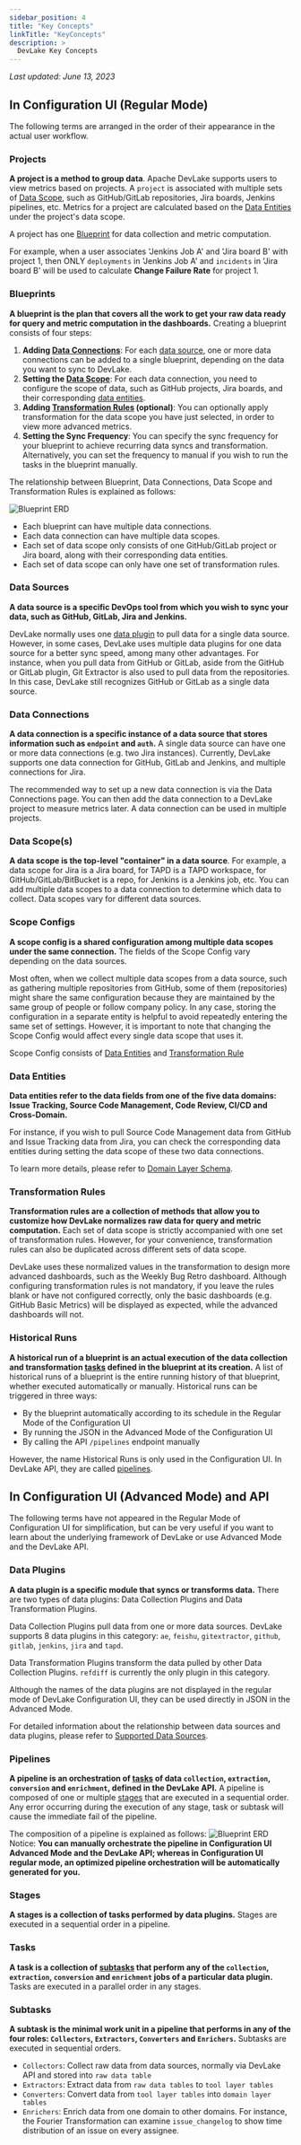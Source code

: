 ```yaml
---
sidebar_position: 4
title: "Key Concepts"
linkTitle: "KeyConcepts"
description: >
  DevLake Key Concepts
---
```


*Last updated: June 13, 2023*


## In Configuration UI (Regular Mode)

The following terms are arranged in the order of their appearance in the actual user workflow.

### Projects
**A project is a method to group data**. Apache DevLake supports users to view metrics based on projects. A `project` is associated with multiple sets of [Data Scope](#data-scope), such as GitHub/GitLab repositories, Jira boards, Jenkins pipelines, etc. Metrics for a project are calculated based on the [Data Entities](#data-entities) under the project's data scope. 

A project has one [Blueprint](#Bluepirnts) for data collection and metric computation.

For example, when a user associates 'Jenkins Job A' and  'Jira board B' with project 1, then ONLY `deployments` in 'Jenkins Job A' and `incidents` in 'Jira board B' will be used to calculate **Change Failure Rate** for project 1.

### Blueprints
**A blueprint is the plan that covers all the work to get your raw data ready for query and metric computation in the dashboards.** Creating a blueprint consists of four steps:
1. **Adding [Data Connections](#data-connections)**: For each [data source](#data-sources), one or more data connections can be added to a single blueprint, depending on the data you want to sync to DevLake.
2. **Setting the [Data Scope](#data-scope)**: For each data connection, you need to configure the scope of data, such as GitHub projects, Jira boards, and their corresponding [data entities](#data-entities).
3. **Adding [Transformation Rules](#transformation-rules) (optional)**: You can optionally apply transformation for the data scope you have just selected, in order to view more advanced metrics.
3. **Setting the Sync Frequency**: You can specify the sync frequency for your blueprint to achieve recurring data syncs and transformation. Alternatively, you can set the frequency to manual if you wish to run the tasks in the blueprint manually.

The relationship between Blueprint, Data Connections, Data Scope and Transformation Rules is explained as follows:

![Blueprint ERD](/img/Glossary/blueprint-erd.svg)
- Each blueprint can have multiple data connections.
- Each data connection can have multiple data scopes.
- Each set of data scope only consists of one GitHub/GitLab project or Jira board, along with their corresponding data entities.
- Each set of data scope can only have one set of transformation rules.

### Data Sources
**A data source is a specific DevOps tool from which you wish to sync your data, such as GitHub, GitLab, Jira and Jenkins.**

DevLake normally uses one [data plugin](#data-plugins) to pull data for a single data source. However, in some cases, DevLake uses multiple data plugins for one data source for a better sync speed, among many other advantages. For instance, when you pull data from GitHub or GitLab, aside from the GitHub or GitLab plugin, Git Extractor is also used to pull data from the repositories. In this case, DevLake still recognizes GitHub or GitLab as a single data source.

### Data Connections
**A data connection is a specific instance of a data source that stores information such as `endpoint` and `auth`.** A single data source can have one or more data connections (e.g. two Jira instances). Currently, DevLake supports one data connection for GitHub, GitLab and Jenkins, and multiple connections for Jira.

The recommended way to set up a new data connection is via the Data Connections page. You can then add the data connection to a DevLake project to measure metrics later. A data connection can be used in multiple projects.

### Data Scope(s)
**A data scope is the top-level "container" in a data source**. For example, a data scope for Jira is a Jira board, for TAPD is a TAPD workspace, for GitHub/GitLab/BitBucket is a repo, for Jenkins is a Jenkins job, etc. You can add multiple data scopes to a data connection to determine which data to collect. Data scopes vary for different data sources.


### Scope Configs
**A scope config is a shared configuration among multiple data scopes under the same connection.** The fields of the Scope Config vary depending on the data sources.

Most often, when we collect multiple data scopes from a data source, such as gathering multiple repositories from GitHub, some of them (repositories) might share the same configuration because they are maintained by the same group of people or follow company policy. In any case, storing the configuration in a separate entity is helpful to avoid repeatedly entering the same set of settings. However, it is important to note that changing the Scope Config would affect every single data scope that uses it.

Scope Config consists of [Data Entities](#data-entities) and [Transformation Rule](#transformation-rules)

### Data Entities
**Data entities refer to the data fields from one of the five data domains: Issue Tracking, Source Code Management, Code Review, CI/CD and Cross-Domain.**

For instance, if you wish to pull Source Code Management data from GitHub and Issue Tracking data from Jira, you can check the corresponding data entities during setting the data scope of these two data connections.

To learn more details, please refer to [Domain Layer Schema](/DataModels/DevLakeDomainLayerSchema.md).

### Transformation Rules
**Transformation rules are a collection of methods that allow you to customize how DevLake normalizes raw data for query and metric computation.** Each set of data scope is strictly accompanied with one set of transformation rules. However, for your convenience, transformation rules can also be duplicated across different sets of data scope.

DevLake uses these normalized values in the transformation to design more advanced dashboards, such as the Weekly Bug Retro dashboard. Although configuring transformation rules is not mandatory, if you leave the rules blank or have not configured correctly, only the basic dashboards (e.g. GitHub Basic Metrics) will be displayed as expected, while the advanced dashboards will not.

### Historical Runs
**A historical run of a blueprint is an actual execution of the data collection and transformation [tasks](#tasks) defined in the blueprint at its creation.** A list of historical runs of a blueprint is the entire running history of that blueprint, whether executed automatically or manually. Historical runs can be triggered in three ways:
- By the blueprint automatically according to its schedule in the Regular Mode of the Configuration UI
- By running the JSON in the Advanced Mode of the Configuration UI
- By calling the API `/pipelines` endpoint manually

However, the name Historical Runs is only used in the Configuration UI. In DevLake API, they are called [pipelines](#pipelines).

## In Configuration UI (Advanced Mode) and API

The following terms have not appeared in the Regular Mode of Configuration UI for simplification, but can be very useful if you want to learn about the underlying framework of DevLake or use Advanced Mode and the DevLake API.

### Data Plugins
**A data plugin is a specific module that syncs or transforms data.** There are two types of data plugins: Data Collection Plugins and Data Transformation Plugins.

Data Collection Plugins pull data from one or more data sources. DevLake supports 8 data plugins in this category: `ae`, `feishu`, `gitextractor`, `github`, `gitlab`, `jenkins`, `jira` and `tapd`.

Data Transformation Plugins transform the data pulled by other Data Collection Plugins. `refdiff` is currently the only plugin in this category.

Although the names of the data plugins are not displayed in the regular mode of DevLake Configuration UI, they can be used directly in JSON in the Advanced Mode.

For detailed information about the relationship between data sources and data plugins, please refer to [Supported Data Sources](./SupportedDataSources.md).


### Pipelines
**A pipeline is an orchestration of [tasks](#tasks) of data `collection`, `extraction`, `conversion` and `enrichment`, defined in the DevLake API.** A pipeline is composed of one or multiple [stages](#stages) that are executed in a sequential order. Any error occurring during the execution of any stage, task or subtask will cause the immediate fail of the pipeline.

The composition of a pipeline is explained as follows:
![Blueprint ERD](/img/Glossary/pipeline-erd.svg)
Notice: **You can manually orchestrate the pipeline in Configuration UI Advanced Mode and the DevLake API; whereas in Configuration UI regular mode, an optimized pipeline orchestration will be automatically generated for you.**


### Stages
**A stages is a collection of tasks performed by data plugins.** Stages are executed in a sequential order in a pipeline.

### Tasks
**A task is a collection of [subtasks](#subtasks) that perform any of the `collection`, `extraction`, `conversion` and `enrichment` jobs of a particular data plugin.** Tasks are executed in a parallel order in any stages.

### Subtasks
**A subtask is the minimal work unit in a pipeline that performs in any of the four roles: `Collectors`, `Extractors`, `Converters` and `Enrichers`.** Subtasks are executed in sequential orders.
- `Collectors`: Collect raw data from data sources, normally via DevLake API and stored into `raw data table`
- `Extractors`: Extract data from `raw data tables` to `tool layer tables`
- `Converters`: Convert data from `tool layer tables` into `domain layer tables`
- `Enrichers`: Enrich data from one domain to other domains. For instance, the Fourier Transformation can examine `issue_changelog` to show time distribution of an issue on every assignee.
